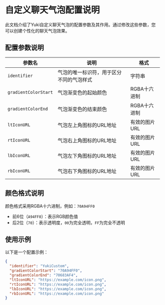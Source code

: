 # 自定义聊天气泡配置说明

此文档介绍了Yuki自定义聊天气泡的配置参数及其作用。通过修改这些参数，您可以创建个性化的聊天气泡效果。

## 配置参数说明

| 参数名 | 说明 | 格式 |
|-------|------|------|
| `identifier` | 气泡的唯一标识符，用于区分不同的气泡样式 | 字符串 |
| `gradientColorStart` | 气泡渐变色的起始颜色 | RGBA十六进制 |
| `gradientColorEnd` | 气泡渐变色的结束颜色 | RGBA十六进制 |
| `ltIconURL` | 气泡左上角图标的URL地址 | 有效的图片URL |
| `rtIconURL` | 气泡右上角图标的URL地址 | 有效的图片URL |
| `lbIconURL` | 气泡左下角图标的URL地址 | 有效的图片URL |
| `rbIconURL` | 气泡右下角图标的URL地址 | 有效的图片URL |

## 颜色格式说明

颜色格式采用RGBA十六进制，例如：`70A94FF0`

- 前6位（`A94FF0`）：表示RGB颜色值
- 后2位（`70`）：表示透明度，`00`为完全透明，`FF`为完全不透明

## 使用示例

以下是一个配置示例：

```json
{
  "identifier": "YukiCustom",
  "gradientColorStart": "70A94FF0",
  "gradientColorEnd": "70683AF4",
  "ltIconURL": "https://example.com/icon.png",
  "rtIconURL": "https://example.com/icon.png",
  "lbIconURL": "https://example.com/icon.png",
  "rbIconURL": "https://example.com/icon.png"
}
```
